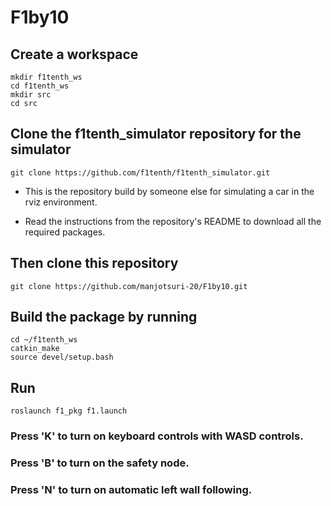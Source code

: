 # F1by10

## Create a workspace

    mkdir f1tenth_ws
    cd f1tenth_ws
    mkdir src
    cd src

## Clone the f1tenth_simulator repository for the simulator

    git clone https://github.com/f1tenth/f1tenth_simulator.git

* This is the repository build by someone else for simulating a car in the rviz environment.

* Read the instructions from the repository's README to download all the required packages.

## Then clone this repository

    git clone https://github.com/manjotsuri-20/F1by10.git

## Build the package by running

    cd ~/f1tenth_ws
    catkin_make
    source devel/setup.bash

## Run

    roslaunch f1_pkg f1.launch

### Press 'K' to turn on keyboard controls with WASD controls.

### Press 'B' to turn on the safety node.

### Press 'N' to turn on automatic left wall following.
